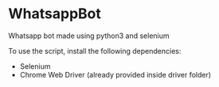 # WhatsappBot
Whatsapp bot made using python3 and selenium

To use the script, install the following dependencies:
* Selenium
* Chrome Web Driver (already provided inside driver folder)
